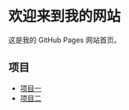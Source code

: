    # 欢迎来到我的网站
   
   这是我的 GitHub Pages 网站首页。
   
   ## 项目
   
   - [项目一](./project1.html)
   - [项目二](./project2.html)

